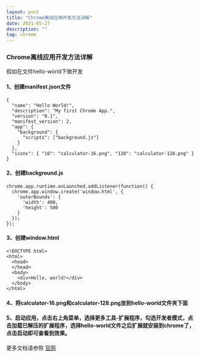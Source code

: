 ```yaml
---
layout: post
title: "Chrome离线应用开发方法详解"
date: 2021-05-27
description: ""
tag: chrome
---
```


### Chrome离线应用开发方法详解

假如在文件hello-world下做开发

#### 1、创建manifest.json文件

```
{
  "name": "Hello World!",
  "description": "My first Chrome App.",
  "version": "0.1",
  "manifest_version": 2,
  "app": {
    "background": {
      "scripts": ["background.js"]
    }
  },
  "icons": { "16": "calculator-16.png", "128": "calculator-128.png" }
}
```

#### 2、创建background.js

```
chrome.app.runtime.onLaunched.addListener(function() {
  chrome.app.window.create('window.html', {
    'outerBounds': {
      'width': 400,
      'height': 500
    }
  });
});
```

#### 3、创建window.html

```
<!DOCTYPE html>
<html>
  <head>
  </head>
  <body>
    <div>Hello, world!</div>
  </body>
</html>
```

#### 4、将calculator-16.png和calculator-128.png放到hello-world文件夹下面

#### 5、启动应用，点击右上角菜单，选择更多工具-扩展程序，勾选开发者模式，点击加载已解压的扩展程序，选择hello-world文件之后扩展就安装到chrome了，点击启动即可查看到效果。

更多文档请参照 [官网](https://developer.chrome.com/apps)